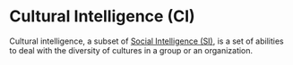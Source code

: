 # Cultural Intelligence (CI)

Cultural intelligence, a subset of [Social Intelligence (SI)](social-intelligence.md#social-intelligence-si), is a set of abilities to deal with the diversity of cultures in a group or an organization.